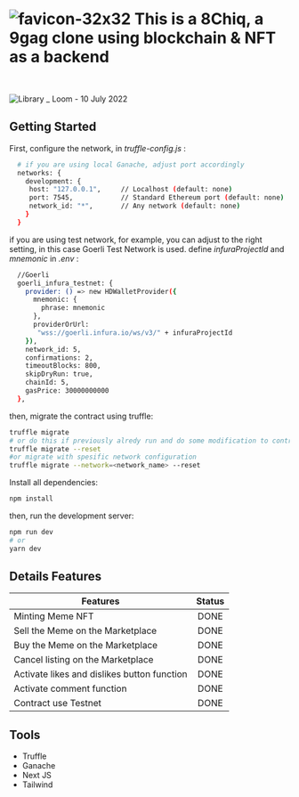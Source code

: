 
# ![favicon-32x32](https://user-images.githubusercontent.com/19762585/174510071-6758e22d-76c8-493e-a5fe-7f9aa8ae0648.png) This is a **8Chiq**, a 9gag clone using blockchain & NFT as a backend

<br>

![Library _ Loom - 10 July 2022](https://user-images.githubusercontent.com/19762585/178131746-db744feb-5bcf-4636-a27e-b7ed94a71534.gif)




## Getting Started

First, configure the network, in _truffle-config.js_ :

```bash
  # if you are using local Ganache, adjust port accordingly
  networks: {
    development: {
     host: "127.0.0.1",     // Localhost (default: none)
     port: 7545,            // Standard Ethereum port (default: none)
     network_id: "*",       // Any network (default: none)
    }
  }
```

if you are using test network, for example, you can adjust to the right setting, in this case Goerli Test Network is used. define _infuraProjectId_ and _mnemonic_ in _.env_ :

```bash
  //Goerli
  goerli_infura_testnet: {
    provider: () => new HDWalletProvider({
      mnemonic: {
        phrase: mnemonic
      },
      providerOrUrl:
       "wss://goerli.infura.io/ws/v3/" + infuraProjectId
    }),
    network_id: 5,
    confirmations: 2,
    timeoutBlocks: 800,
    skipDryRun: true,
    chainId: 5,
    gasPrice: 30000000000
  },  
```

then, migrate the contract using truffle:

```bash
truffle migrate
# or do this if previously alredy run and do some modification to contract, just in case
truffle migrate --reset
#or migrate with spesific network configuration
truffle migrate --network=<network_name> --reset
```

Install all dependencies:

```bash
npm install
```

then, run the development server:

```bash
npm run dev
# or
yarn dev
```

## Details Features

| Features | Status | 
| --- | :---: |
| Minting Meme NFT | DONE |
| Sell the Meme on the Marketplace | DONE |
| Buy the Meme on the Marketplace | DONE |
| Cancel listing on the Marketplace | DONE |
| Activate likes and dislikes button function | DONE |
| Activate comment function | DONE |
| Contract use Testnet | DONE |

## Tools

- Truffle
- Ganache
- Next JS
- Tailwind

